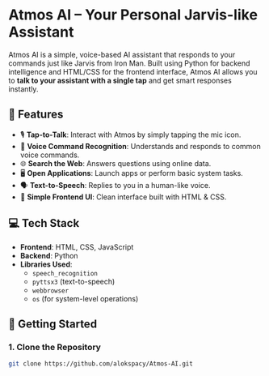 # Atmos AI – Your Personal Jarvis-like Assistant

Atmos AI is a simple, voice-based AI assistant that responds to your commands just like Jarvis from Iron Man. Built using Python for backend intelligence and HTML/CSS for the frontend interface, Atmos AI allows you to **talk to your assistant with a single tap** and get smart responses instantly.

## 🔧 Features

- 🎙️ **Tap-to-Talk**: Interact with Atmos by simply tapping the mic icon.
- 💬 **Voice Command Recognition**: Understands and responds to common voice commands.
- 🌐 **Search the Web**: Answers questions using online data.
- 🖥️ **Open Applications**: Launch apps or perform basic system tasks.
- 🗣️ **Text-to-Speech**: Replies to you in a human-like voice.
- 🎨 **Simple Frontend UI**: Clean interface built with HTML & CSS.

## 💻 Tech Stack

- **Frontend**: HTML, CSS, JavaScript
- **Backend**: Python
- **Libraries Used**:
  - `speech_recognition`
  - `pyttsx3` (text-to-speech)
  - `webbrowser`
  - `os` (for system-level operations)

## 🚀 Getting Started

### 1. Clone the Repository
```bash
git clone https://github.com/alokspacy/Atmos-AI.git
